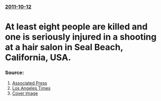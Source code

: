 ### [2011-10-12](/news/2011/10/12/index.md)

# At least eight people are killed and one is seriously injured in a shooting at a hair salon in Seal Beach, California, USA. 




### Source:

1. [Associated Press](http://hosted.ap.org/dynamic/stories/U/US_SALON_SHOOTING?SITE=LABAT&SECTION=HOME&TEMPLATE=DEFAULT&CTIME=2011-10-12-17-29-59)
2. [Los Angeles Times](http://latimesblogs.latimes.com/lanow/2011/10/six-apprently-dead-in-seal-beach-shooting.html)
2. [Cover Image](http://latimesblogs.latimes.com/.a/6a00d8341c630a53ef01539241e29c970b-120pi)

